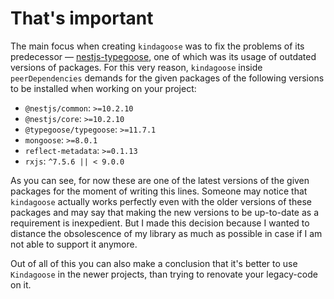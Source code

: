 # That's important

The main focus when creating `kindagoose` was to fix the problems of its predecessor
— [nestjs-typegoose](https://github.com/kpfromer/nestjs-typegoose), one of which was its usage of outdated versions of
packages. For this very reason, `kindagoose` inside `peerDependencies` demands for the given packages of the following
versions to be installed when working on your project:

* `@nestjs/common`: `>=10.2.10`
* `@nestjs/core`: `>=10.2.10`
* `@typegoose/typegoose`: `>=11.7.1`
* `mongoose`: `>=8.0.1`
* `reflect-metadata`: `>=0.1.13`
* `rxjs`: `^7.5.6 || < 9.0.0`

As you can see, for now these are one of the latest versions of the given packages for the moment of writing this lines. Someone may notice that `kindagoose` actually works perfectly even with the older versions of these packages and
may say that making the new versions to be up-to-date as a requirement is inexpedient. But I made this decision because
I wanted to distance the obsolescence of my library as much as possible in case if I am not able to support it
anymore.

Out of all of this you can also make a conclusion that it's better to use `Kindagoose` in the newer projects, than
trying to renovate your legacy-code on it.
